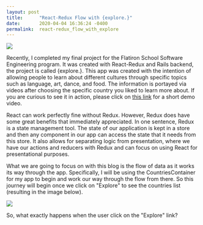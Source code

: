 ```yaml
---
layout: post
title:      "React-Redux Flow with {explore.}"
date:       2020-04-04 16:36:24 -0400
permalink:  react-redux_flow_with_explore
---
```


![](https://i.ibb.co/gywM7G8/Screenshot-explore-main-page.png)


Recently, I completed my final project for the Flatiron School Software Engineering program.  It was created with React-Redux and Rails backend, the project is called {explore.}.  This app was created with the intention of allowing people to learn about different cultures through specific topics such as language, art, dance, and food.  The information is portayed via videos after choosing the specific country you liked to learn more about.  If you are curious to see it in action, please click on [this link](https://youtu.be/kFqCqmA8TYU) for a short demo video.


React can work perfectly fine without Redux.  However, Redux does have some great benefits that immediately appreciated.  In one sentence, Redux is a state management tool.  The state of our application is kept in a store and then any component in our app can access the state that it needs from this store. It also allows for separating logic from presentation, where we have our actions and reducers with Redux and can focus on using React for presentational purposes.

What we are going to focus on with this blog is the flow of data as it works its way through the app.  Specifically, I will be using the CountriesContainer for my app to begin and work our way through the flow from there.  So this journey will begin once we click on "Explore" to see the countries list (resulting in the image below).

![](https://i.ibb.co/7jGGbTs/Screenshot-explore-countries-page.png)

So, what exactly happens when the user click on the "Explore" link? 

